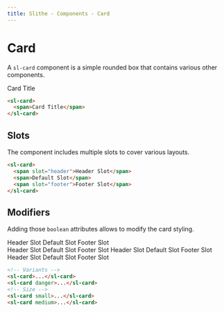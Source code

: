 ```yaml
---
title: Slithe - Components - Card
---
```

# Card

A `sl-card` component is a simple rounded box that contains various other components.

<Preview>
  <sl-card>
    <span>Card Title</span>
  </sl-card>
</Preview>

``` html
<sl-card>
  <span>Card Title</span>
</sl-card>
```

## Slots

The component includes multiple slots to cover various layouts.

<Preview title="Playground" class="slots">
  <PlaygroundCard/>
</Preview>

``` html
<sl-card>
  <span slot="header">Header Slot</span>  
  <span>Default Slot</span>
  <span slot="footer">Footer Slot</span>  
</sl-card>
```

## Modifiers

Adding those `boolean` attributes allows to modify the card styling.

<Preview title="Variants">
  <sl-card>
    <span slot="header">Header Slot</span>  
    <span>Default Slot</span>
    <span slot="footer">Footer Slot</span>  
  </sl-card>
  <br/>
  <sl-card danger>
    <span slot="header">Header Slot</span>  
    <span>Default Slot</span>
    <span slot="footer">Footer Slot</span>  
  </sl-card>
</Preview>
<Preview title="Sizes">
  <sl-card small>
    <span slot="header">Header Slot</span>  
    <span>Default Slot</span>
    <span slot="footer">Footer Slot</span>  
  </sl-card>
  <br/>
  <sl-card medium>
    <span slot="header">Header Slot</span>  
    <span>Default Slot</span>
    <span slot="footer">Footer Slot</span>  
  </sl-card>
</Preview>

``` html
<!-- Variants -->
<sl-card>...</sl-card>
<sl-card danger>...</sl-card>
<!-- Size -->
<sl-card small>...</sl-card>
<sl-card medium>...</sl-card>
```
